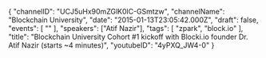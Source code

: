 {
    "channelID": "UCJ5uHx90mZGlK0lC-GSmtzw",
    "channelName": "Blockchain University",
    "date": "2015-01-13T23:05:42.000Z",
    "draft": false,
    "events": [
        ""
    ],
    "speakers": ["Atif Nazir"],
    "tags": [
        "zpark",
        "block.io"
    ],
    "title": "Blockchain University Cohort #1 kickoff with Blocki.io founder Dr. Atif Nazir (starts ~4 minutes)",
    "youtubeID": "4yPXQ_JW4-0"
}
